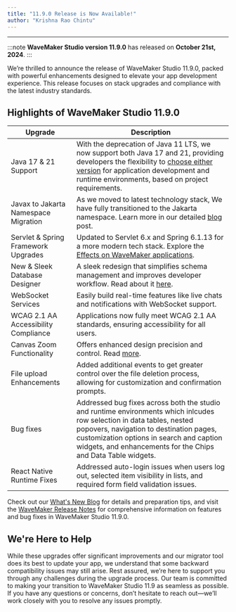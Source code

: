 ```yaml
---
title: "11.9.0 Release is Now Available!"
author: "Krishna Rao Chintu"
---
```

---

:::note
**WaveMaker Studio version 11.9.0** has released on **October 21st, 2024**.
:::

We’re thrilled to announce the release of WaveMaker Studio 11.9.0, packed with powerful enhancements designed to elevate your app development experience. This release focuses on stack upgrades and compliance with the latest industry standards. 

## Highlights of WaveMaker Studio 11.9.0

| Upgrade | Description |
| ------- | ----------- |
| Java 17 & 21 Support | With the deprecation of Java 11 LTS, we now support both Java 17 and 21, providing developers the flexibility to [choose either version](/learn/blog/2024/08/29/java-17-and-21-upgrade) for application development and runtime environments, based on project requirements. |
| Javax to Jakarta Namespace Migration | As we moved to latest technology stack, We have fully transitioned to the Jakarta namespace. Learn more in our detailed [blog](/learn/blog/2024/09/24/javax-to-jakarta) post. |
| Servlet & Spring Framework Upgrades | Updated to Servlet 6.x and Spring 6.1.13 for a more modern tech stack. Explore the [Effects on WaveMaker applications](/learn/blog/2024/10/01/spring6-upgrade/). |
| New & Sleek Database Designer | A sleek redesign that simplifies schema management and improves developer workflow. Read about it [here](/learn/blog/2024/10/11/new-sleek-db-designer/). |
| WebSocket Services | Easily build real-time features like live chats and notifications with WebSocket support. |
| WCAG 2.1 AA Accessibility Compliance | Applications now fully meet WCAG 2.1 AA standards, ensuring accessibility for all users. |
| Canvas Zoom Functionality | Offers enhanced design precision and control. Read [more](/learn/blog/2024/10/11/introducing-zoom-level/). |
| File upload Enhancements | Added additional events to get greater control over the file deletion process, allowing for customization and confirmation prompts. |
| Bug fixes | Addressed  bug fixes across both the studio and runtime environments which inlcudes row selection in data tables, nested popovers, navigation to destination pages, customization options in search and caption widgets, and enhancements for the Chips and Data Table widgets. |
| React Native Runtime Fixes | Addressed auto-login issues when users log out, selected item visibility in lists, and required form field validation issues. |

Check out our [What's New Blog](/learn/blog/2024/10/14/11-9-release/) for details and preparation tips, and visit the [WaveMaker Release Notes](learn/wavemaker-release-notes/v11-9-0/) for comprehensive information on features and bug fixes in WaveMaker Studio 11.9.0.

## We're Here to Help

While these upgrades offer significant improvements and our migrator tool does its best to update your app, we understand that some backward compatibility issues may still arise. Rest assured, we’re here to support you through any challenges during the upgrade process. Our team is committed to making your transition to WaveMaker Studio 11.9 as seamless as possible. If you have any questions or concerns, don’t hesitate to reach out—we’ll work closely with you to resolve any issues promptly.
